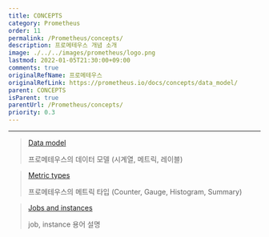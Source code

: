 ```yaml
---
title: CONCEPTS
category: Prometheus
order: 11
permalink: /Prometheus/concepts/
description: 프로메테우스 개념 소개
image: ./../../images/prometheus/logo.png
lastmod: 2022-01-05T21:30:00+09:00
comments: true
originalRefName: 프로메테우스
originalRefLink: https://prometheus.io/docs/concepts/data_model/
parent: CONCEPTS
isParent: true
parentUrl: /Prometheus/concepts/
priority: 0.3
---
```


---

> [Data model](../data-model)
>
> 프로메테우스의 데이터 모델 (시계열, 메트릭, 레이블)

> [Metric types](../metric-types)
> 
> 프로메테우스의 메트릭 타입 (Counter, Gauge, Histogram, Summary)

> [Jobs and instances](../jobs-instances)
> 
> job, instance 용어 설명